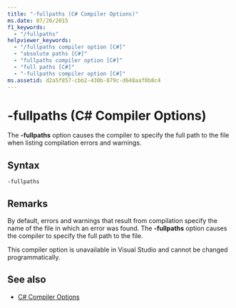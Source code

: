 ```yaml
---
title: "-fullpaths (C# Compiler Options)"
ms.date: 07/20/2015
f1_keywords: 
  - "/fullpaths"
helpviewer_keywords: 
  - "/fullpaths compiler option [C#]"
  - "absolute paths [C#]"
  - "fullpaths compiler option [C#]"
  - "full paths [C#]"
  - "-fullpaths compiler option [C#]"
ms.assetid: d2a5f857-cbb2-430b-879c-d648aaf0b8c4
---
```

# -fullpaths (C# Compiler Options)
The **-fullpaths** option causes the compiler to specify the full path to the file when listing compilation errors and warnings.  
  
## Syntax  
  
```console  
-fullpaths  
```  
  
## Remarks  
 By default, errors and warnings that result from compilation specify the name of the file in which an error was found. The **-fullpaths** option causes the compiler to specify the full path to the file.  
  
 This compiler option is unavailable in Visual Studio and cannot be changed programmatically.  
  
## See also

- [C# Compiler Options](../../../csharp/language-reference/compiler-options/index.md)
